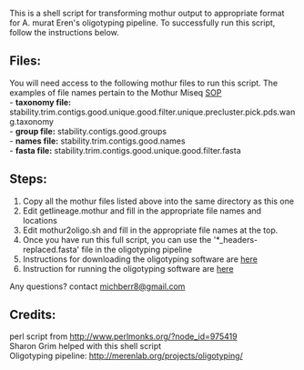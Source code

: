 This is a shell script for transforming mothur output to appropriate format for A. murat Eren's oligotyping pipeline. To successfully run this script, follow the instructions below.

## Files:
You will need access to the following mothur files to run this script. The examples of file names pertain to the Mothur Miseq [SOP](http://www.mothur.org/wiki/MiSeq_SOP)    
	- **taxonomy file:** stability.trim.contigs.good.unique.good.filter.unique.precluster.pick.pds.wang.taxonomy        
	- **group file:** stability.contigs.good.groups           
	- **names file:** stability.trim.contigs.good.names     
	- **fasta file:** stability.trim.contigs.good.unique.good.filter.fasta     
   
## Steps:

1) Copy all the mothur files listed above into the same directory as this one          
2) Edit getlineage.mothur and fill in the appropriate file names and locations          
3) Edit mothur2oligo.sh and fill in the appropriate file names at the top.          
4) Once you have run this full script, you can use the '*_headers-replaced.fasta' file in the oligotyping pipeline    
5) Instructions for downloading the oligotyping software are [here](http://merenlab.org/2014/08/16/installing-the-oligotyping-pipeline/)            
6) Instruction for running the oligotyping software are [here](http://merenlab.org/2012/05/11/oligotyping-pipeline-explained/)   

Any questions? contact michberr8@gmail.com

## Credits:    
perl script from http://www.perlmonks.org/?node_id=975419       
Sharon Grim helped with this shell script         
Oligotyping pipeline: http://merenlab.org/projects/oligotyping/         
